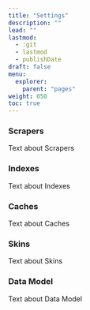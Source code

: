 ```yaml
---
title: "Settings"
description: ""
lead: ""
lastmod:
  - :git
  - lastmod
  - publishDate
draft: false
menu: 
  explorer:
    parent: "pages"
weight: 050
toc: true
---
```


### Scrapers

Text about Scrapers

### Indexes

Text about Indexes

### Caches

Text about Caches

### Skins

Text about Skins

### Data Model

Text about Data Model
